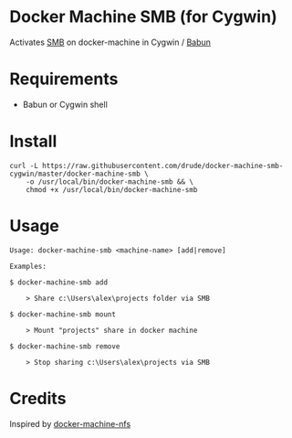# Docker Machine SMB (for Cygwin)

Activates [SMB](https://en.wikipedia.org/wiki/Server_Message_Block) on docker-machine in Cygwin / [Babun](http://babun.github.io/)

# Requirements

* Babun or Cygwin shell

# Install

```
curl -L https://raw.githubusercontent.com/drude/docker-machine-smb-cygwin/master/docker-machine-smb \
    -o /usr/local/bin/docker-machine-smb && \
    chmod +x /usr/local/bin/docker-machine-smb 
```

# Usage

```
Usage: docker-machine-smb <machine-name> [add|remove]

Examples:

$ docker-machine-smb add

    > Share c:\Users\alex\projects folder via SMB

$ docker-machine-smb mount

    > Mount "projects" share in docker machine

$ docker-machine-smb remove

    > Stop sharing c:\Users\alex\projects via SMB
```

# Credits

Inspired by [docker-machine-nfs](https://github.com/adlogix/docker-machine-nfs)
